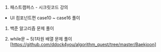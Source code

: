 1. 패스트캠퍼스 - 시크릿코드 강의
- UI 컴포넌트편 case10 ~ case16 풀이


1. 백준 알고리즘 문제 풀이
2) while문 ~ 5)1차원 배열 문제 풀이
[https://github.com/ddock4you/algorithm_quest/tree/master/Baekjoon]
